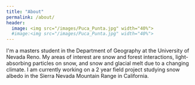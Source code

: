 ```yaml
---
title: "About"
permalink: /about/
header:
  image: <img src="/images/Puca_Punta.jpg" width="40%">
  #image:<img src="/images/Puca_Punta.jpg" width="40%">
---
```


I'm a masters student in the Department of Geography at the University of Nevada Reno. My areas of interest are snow and forest interactions, light-absorbing particles on snow, and snow and glacial melt due to a changing climate.  I am currently working on a 2 year field project studying snow albedo in the Sierra Nevada Mountain Range in California.
